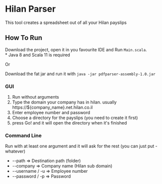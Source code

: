 # Hilan Parser

This tool creates a spreadsheet out of all your Hilan payslips

## How To Run

Download the project, open it in you favourite IDE and Run `Main.scala`.  
\* Java 8 and Scala 11 is required

Or

Download the fat jar and run it with `java -jar pdfparser-assembly-1.0.jar`

### GUI
1. Run without arguments
2. Type the domain your company has in hilan. usually https://${company_name}.net.hilan.co.il
3. Enter employee number and password
4. Choose a directory for the payslips (you need to create it first)
5. press Go! and it will open the directory when it's finished

### Command Line
Run with at least one argument and it will ask for the rest (you can just put -whatever)
- --path => Destination path (folder)
- --company => Company name (Hilan sub domain)
- --username / -u => Employee number 
- --password / -p => Password 
